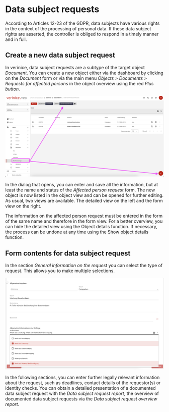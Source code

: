 <!-- © 2024 The Project Contributors - see AUTHORS.txt -->
# Data subject requests

According to Articles 12-23 of the GDPR, data subjects have various rights in the context of the processing of personal data. If these data subject rights are asserted, the controller is obliged to respond in a timely manner and in full.

## Create a new data subject request

In verinice, data subject requests are a subtype of the target object *Document*.
You can create a new object either via the dashboard by clicking on the *Document* form or via the main menu *Objects > Documents > Requests for affected persons* in the object overview using the red *Plus button*.

![Affected person request](  /assets/en/domain-ds-gvo/Bild19.png)

In the dialog that opens, you can enter and save all the information, but at least the name and status of the *Affected person request* form.
The new object is now listed in the object view and can be opened for further editing.
As usual, two views are available. The detailed view on the left and the form view on the right.

The information on the affected person request must be entered in the form of the same name and therefore in the form view. For a better overview, you can hide the detailed view using the Object details function. If necessary, the process can be undone at any time using the Show object details function.

## Form contents for data subject request

In the section *General information on the request* you can select the type of request. This allows you to make multiple selections.

![Data subject request](  /assets/en/domain-ds-gvo/Bild20.png)

In the following sections, you can enter further legally relevant information about the request, such as deadlines, contact details of the requestor(s) or identity checks.
You can obtain a detailed presentation of a documented data subject request with the *Data subject request report*, the overview of documented data subject requests via the *Data subject request overview report*.

